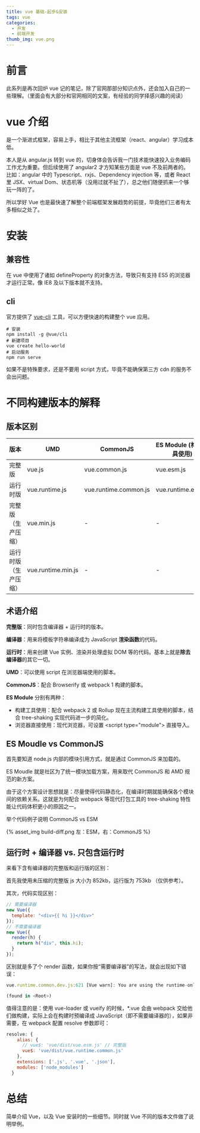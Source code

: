 ```yaml
---
title: vue 基础-起步&安装
tags: vue
categories:
  - 开发
  - 前端开发
thumb_img: vue.png
---
```


# 前言

此系列是再次回炉 vue 记的笔记，除了官网那部分知识点外，还会加入自己的一些理解。（里面会有大部分和官网相同的文案，有经验的同学择感兴趣的阅读）

# vue 介绍

是一个渐进式框架，容易上手，相比于其他主流框架（react、angular）学习成本低。

本人是从 angular.js 转到 vue 的，切身体会告诉我一门技术能快速投入业务编码工作尤为重要。但后续使用了 angular2 才方知某些方面是 vue 不及前两者的。比如：angular 中的 Typescript、rxjs、Dependency injection 等，或者 React 里 JSX、virtual Dom、状态机等（没用过就不扯了），总之他们随便抓来一个够玩一阵的了。

所以学好 Vue 也是最快速了解整个前端框架发展趋势的前提，毕竟他们三者有太多相似之处了。

# 安装

## 兼容性

在 vue 中使用了诸如 defineProperty 的对象方法，导致只有支持 ES5 的浏览器才运行正常。像 IE8 及以下版本就不支持。

## cli

官方提供了 [vue-cli](https://cli.vuejs.org/) 工具，可以方便快速的构建整个 vue 应用。

```shell
# 安装
npm install -g @vue/cli
# 新建项目
vue create hello-world
# 启动服务
npm run serve
```

如果不是特殊要求，还是不要用 script 方式，毕竟不能确保第三方 cdn 的服务不会出问题。

# 不同构建版本的解释

## 版本区别

| 版本                 | UMD                | CommonJS              | ES Module (构建工具使用) | ES Module (用于浏览器) |
| -------------------- | ------------------ | --------------------- | ------------------------ | ---------------------- |
| 完整版               | vue.js             | vue.common.js         | vue.esm.js               | vue.esm.browser.js     |
| 运行时版             | vue.runtime.js     | vue.runtime.common.js | vue.runtime.esm.js       | -                      |
| 完整版（生产压缩）   | vue.min.js         | -                     | -                        | vue.esm.browser.min.js |
| 运行时版（生产压缩） | vue.runtime.min.js | -                     | -                        | -                      |

## 术语介绍

**完整版**：同时包含编译器 + 运行时的版本。

**编译器**：用来将模板字符串编译成为 JavaScript **渲染函数**的代码。

**运行时**：用来创建 Vue 实例、渲染并处理虚拟 DOM 等的代码。基本上就是**除去编译器**的其它一切。

**UMD**：可以使用 script 在浏览器端使用的脚本。

**CommonJS**：配合 Browserify 或 webpack 1 构建的脚本。

**ES Module** 分别有两种：

- 构建工具使用：配合 webpack 2 或 Rollup 现在主流构建工具使用的脚本，结合 tree-shaking 实现代码进一步的简化。
- 浏览器直接使用：现代浏览器，可设置 <script type="module"\> 直接导入。

## ES Moudle vs CommonJS

首先要知道 node.js 内部的模块引用方式，就是通过 CommonJS 来加载的。

ES Moudle 就是社区为了统一模块加载方案，用来取代 CommonJS 和 AMD 规范的新方案。

由于这个方案设计思想就是：尽量使得代码静态化，在编译时期就能确保各个模块间的依赖关系。这就是为何配合 webpack 等现代打包工具的 tree-shaking 特性能让代码体积更小的原因之一。

举个代码例子说明 CommonJS vs ESM

{% asset_img build-diff.png 左：ESM，右：CommonJS %}

## 运行时 + 编译器 vs. 只包含运行时

来看下含有编译器的完整版和运行版的区别：

首先我使用未压缩的完整版 js 大小为 852kb，运行版为 753kb （仅供参考）。

其次，代码实现区别：

```js
// 需要编译器
new Vue({
  template: "<div>{{ hi }}</div>"
});
// 不需要编译器
new Vue({
  render(h) {
    return h("div", this.hi);
  }
});
```

区别就是多了个 render 函数，如果你按“需要编译器”的写法，就会出现如下错误：

```js
vue.runtime.common.dev.js:621 [Vue warn]: You are using the runtime-only build of Vue where the template compiler is not available. Either pre-compile the templates into render functions, or use the compiler-included build.

(found in <Root>)
```

值得注意的是：使用 vue-loader 或 vueify 的时候，\*.vue 会由 webpack 交给他们做构建，实际上会在构建时预编译成 JavaScript（即不需要编译器的），如果非需要，在 webpack 配置 resolve 参数即可：

```js
resolve: {
    alias: {
      // vue$: 'vue/dist/vue.esm.js' // 完整版
      vue$: 'vue/dist/vue.runtime.common.js'
    },
    extensions: ['.js', '.vue', '.json'],
    modules: ['node_modules']
  }
```

# 总结

简单介绍 Vue，以及 Vue 安装时的一些细节。同时就 Vue 不同的版本文件做了说明举例。
